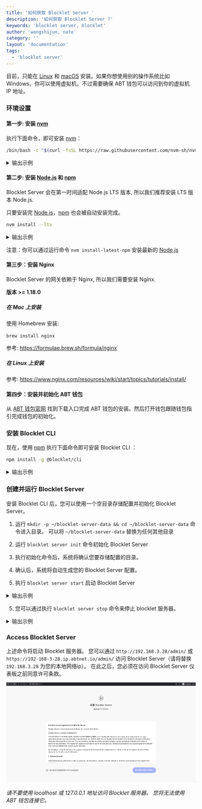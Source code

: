 ```yaml
---
title: '如何获取 Blocklet Server '
description: '如何获取 Blocklet Server ?'
keywords: 'blocklet server, blocklet'
author: 'wangshijun, nate'
category: ''
layout: 'documentation'
tags:
  - 'blocklet server'
---
```


目前，只能在 [Linux] 和 [macOS] 安装。如果你想使用别的操作系统比如 Windows，你可以使用虚拟机，不过需要确保 ABT 钱包可以访问到你的虚拟机 IP 地址。

### 环境设置

#### 第一步: 安装 [nvm]

执行下面命令，即可安装 [nvm]：

```bash
/bin/bash -c "$(curl -fsSL https://raw.githubusercontent.com/nvm-sh/nvm/master/install.sh)"
```

<details>
<summary>输出示例</summary>

![安装 nvm](./images/install_nvm.gif)

</details>

#### 第二步: 安装 [Node.js] 和 [npm]

Blocklet Server 会在第一时间适配 Node.js LTS 版本, 所以我们推荐安装 LTS 版本 Node.js.

只要安装完 [Node.js]，[npm] 也会被自动安装完成。

```bash
nvm install --lts
```

<details>
<summary>输出示例</summary>

![install Node.js](./images/install_nodejs_lts.gif)

</details>

注意：你可以通过运行命令 `nvm install-latest-npm` 安装最新的 [Node.js]

#### 第三步：安装 Nginx

Blocklet Server 的网关依赖于 Nginx, 所以我们需要安装 Nginx.

**版本 >= 1.18.0**

##### 在 Mac 上安装

使用 Homebrew 安装:

`brew install nginx`

参考: https://formulae.brew.sh/formula/nginx

##### 在 Linux 上安装

参考: https://www.nginx.com/resources/wiki/start/topics/tutorials/install/

#### 第四步：安装并初始化 ABT 钱包

从 [ABT 钱包官网](http://abtwallet.io) 找到下载入口完成 ABT 钱包的安装。然后打开钱包跟随钱包指引完成钱包的初始化。

### 安装 Blocklet CLI

现在，使用 [npm] 执行下面命令即可安装 Blocklet CLI ：

```bash
npm install -g @blocklet/cli
```

<details>
<summary>输出示例</summary>

```
LinkdeMacBook-Pro:demo linchen$ npm install -g @blocklet/cli

/Users/linchen/.nvm/versions/node/v14.17.1/bin/blocklet -> /Users/linchen/.nvm/versions/node/v14.17.1/lib/node_modules/@blocklet/cli/bin/blocklet.js

+ @blocklet/cli@1.6.1
added 7 packages from 3 contributors, removed 7 packages and updated 125 packages in 123.454s
```

</details>

### 创建并运行 Blocklet Server

安装 Blocklet CLI 后，您可以使用一个空目录存储配置并初始化 Blocklet Server。

1. 运行 `mkdir -p ~/blocklet-server-data && cd ~/blocklet-server-data` 命令进入目录。 可以将 `~/blocklet-server-data` 替换为任何其他目录

2. 运行 `blocklet server init` 命令初始化 Blocklet Server

3. 执行初始化命令后，系统将确认您要存储配置的目录。

4. 确认后，系统将自动生成您的 Blocklet Server 配置。

5. 执行 `blocklet server start` 启动 Blocklet Server

<details>
<summary>输出示例</summary>

```
linchen@LinkdeMacBook-Pro demo % blocklet server init
blocklet server v1.6.1
? Are you sure to initialize a Blocklet Server instance in the current directory(/Users/linchen/code/arcblock/ad/demo) Yes
✔ Blocklet Server configuration is successfully generated /Users/linchen/code/arcblock/ad/demo/.abtnode/abtnode.yml
ℹ blocklet server start

linchen@LinkdeMacBook-Pro demo % blocklet server start
blocklet server v1.6.1
ℹ Node did from config zNKoXYcX3yy74pFiNr3UcrtkmhkPccZE5Sso
ℹ Load config from /Users/linchen/code/arcblock/ad/demo/.abtnode/abtnode.yml
✔ Blocklet Server DB Proxy ready on port 40404
✔ Blocklet Server Event Hub ready on port 40407
✔ Blocklet Server Updater ready on port 40405
✔ Dashboard HTTPS certificate was downloaded successfully!
✔ Starting Blocklet Server Service... Done in 7.086s
✔ Starting Blocklet Server Daemon... Done in 13.095s
✔ You can access your Blocklet Server with either of the following URLs

HTTP URLs:

- http://192.168.3.28/admin/ [private]
- http://60.24.229.153/admin/ [public]

Secure URLs (Recommended):

- https://192-168-3-28.ip.abtnet.io/admin/ [private]
- https://60-24-229-153.ip.abtnet.io/admin/ [public]
linchen@LinkdeMacBook-Pro demo %
```

</details>

5. 您可以通过执行 `blocklet server stop` 命令来停止 blocklet 服务器。

<details>
<summary>输出示例</summary>

```
linchen@LinkdeMacBook-Pro demo % blocklet server stop
blocklet server v1.6.1
ℹ Node did from config zNKoXYcX3yy74pFiNr3UcrtkmhkPccZE5Sso
ℹ Load config from /Users/linchen/code/arcblock/ad/demo/.abtnode/abtnode.yml
✔ Sending shutdown notification to web dashboard users Done in 2.055s
✔ Routing engine is stopped successfully
✔ abt-node-daemon is stopped successfully
✔ abt-node-service is stopped successfully
✔ abt-node-updater is stopped successfully
✔ abt-node-db-hub is stopped successfully
✔ abt-node-log-rotate is stopped successfully
✔ abt-node-event-hub is stopped successfully
✔ Done!
```

</details>

### Access Blocklet Server

上述命令将启动 Blocklet 服务器。 您可以通过 `http://192.168.3.28/admin/` 或 `https://192-168-3-28.ip.abtnet.io/admin/` 访问 Blocklet Server（请将替换 `192.168.3.28` 为您的本地网络ip）。 在此之后，您必须在访问 Blocklet Server 仪表板之前同意许可条款。

![Blocklet Server Terms](./images/server_acceptterms.png)

*请不要使用 localhost 或 127.0.0.1 地址访问 Blocklet 服务器。 您将无法使用 ABT 钱包连接它。*

[linux]: https://www.linux.org
[macos]: https://www.apple.com/macos
[nvm]: https://github.com/nvm-sh/nvm
[node.js]: https://nodejs.org
[npm]: https://www.npmjs.com

